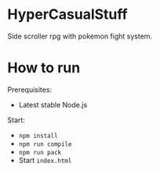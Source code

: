 # HyperCasualStuff
Side scroller rpg with pokemon fight system.

# How to run
Prerequisites:
- Latest stable Node.js

Start:
- `npm install`
- `npm run compile`
- `npm run pack`
- Start `index.html`
